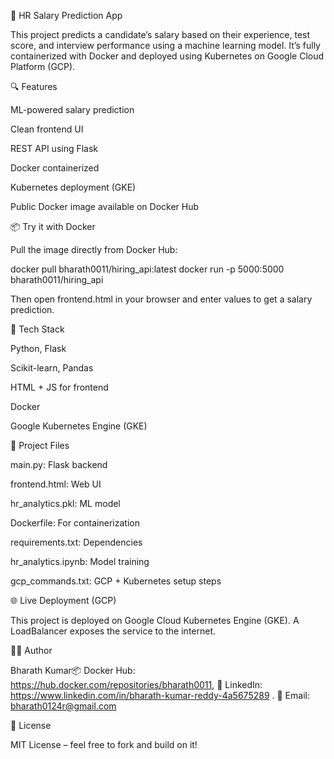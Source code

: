 💼 HR Salary Prediction App

This project predicts a candidate’s salary based on their experience, test score, and interview performance using a machine learning model. It’s fully containerized with Docker and deployed using Kubernetes on Google Cloud Platform (GCP).

🔍 Features

ML-powered salary prediction

Clean frontend UI

REST API using Flask

Docker containerized

Kubernetes deployment (GKE)

Public Docker image available on Docker Hub

📦 Try it with Docker

Pull the image directly from Docker Hub:

docker pull bharath0011/hiring_api:latest
docker run -p 5000:5000 bharath0011/hiring_api

Then open frontend.html in your browser and enter values to get a salary prediction.

🧠 Tech Stack

Python, Flask

Scikit-learn, Pandas

HTML + JS for frontend

Docker

Google Kubernetes Engine (GKE)

📁 Project Files

main.py: Flask backend

frontend.html: Web UI

hr_analytics.pkl: ML model

Dockerfile: For containerization

requirements.txt: Dependencies

hr_analytics.ipynb: Model training

gcp_commands.txt: GCP + Kubernetes setup steps

🌐 Live Deployment (GCP)

This project is deployed on Google Cloud Kubernetes Engine (GKE). A LoadBalancer exposes the service to the internet.

🙋‍♂️ Author

Bharath Kumar📦 Docker Hub: https://hub.docker.com/repositories/bharath0011,
🔗 LinkedIn: https://www.linkedin.com/in/bharath-kumar-reddy-4a5675289 .
📧 Email: bharath0124r@gmail.com

📄 License

MIT License – feel free to fork and build on it!

